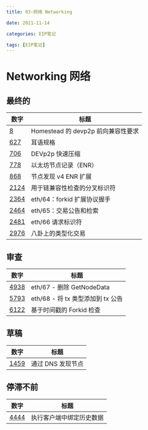 ```yaml
---
title: 03-网络 Networking

date: 2021-11-14	

categories: EIP笔记	

tags: [EIP笔记]
---	
```


# Networking 网络

## 最终的

| 数字                                            | 标题                               |
| ----------------------------------------------- | ---------------------------------- |
| [8](https://eips.ethereum.org/EIPS/eip-8)       | Homestead 的 devp2p 前向兼容性要求 |
| [627](https://eips.ethereum.org/EIPS/eip-627)   | 耳语规格                           |
| [706](https://eips.ethereum.org/EIPS/eip-706)   | DEVp2p 快速压缩                    |
| [778](https://eips.ethereum.org/EIPS/eip-778)   | 以太坊节点记录（ENR）              |
| [868](https://eips.ethereum.org/EIPS/eip-868)   | 节点发现 v4 ENR 扩展               |
| [2124](https://eips.ethereum.org/EIPS/eip-2124) | 用于链兼容性检查的分叉标识符       |
| [2364](https://eips.ethereum.org/EIPS/eip-2364) | eth/64：forkid 扩展协议握手        |
| [2464](https://eips.ethereum.org/EIPS/eip-2464) | eth/65：交易公告和检索             |
| [2481](https://eips.ethereum.org/EIPS/eip-2481) | eth/66 请求标识符                  |
| [2976](https://eips.ethereum.org/EIPS/eip-2976) | 八卦上的类型化交易                 |

## 审查

| 数字                                            | 标题                              |
| ----------------------------------------------- | --------------------------------- |
| [4938](https://eips.ethereum.org/EIPS/eip-4938) | eth/67 - 删除 GetNodeData         |
| [5793](https://eips.ethereum.org/EIPS/eip-5793) | eth/68 - 将 tx 类型添加到 tx 公告 |
| [6122](https://eips.ethereum.org/EIPS/eip-6122) | 基于时间戳的 Forkid 检查          |

## 草稿

| 数字                                            | 标题              |
| ----------------------------------------------- | ----------------- |
| [1459](https://eips.ethereum.org/EIPS/eip-1459) | 通过 DNS 发现节点 |

## 停滞不前

| 数字                                            | 标题                     |
| ----------------------------------------------- | ------------------------ |
| [4444](https://eips.ethereum.org/EIPS/eip-4444) | 执行客户端中绑定历史数据 |